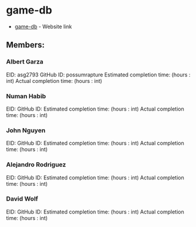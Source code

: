 # game-db

* [game-db](http://www.example.com) - Website link

## Members:

### Albert Garza
EID: asg2793
GitHub ID: possumrapture
Estimated completion time: (hours : int)
Actual completion time: (hours : int)

### Numan Habib
EID: 
GitHub ID: 
Estimated completion time: (hours : int)
Actual completion time: (hours : int)

### John Nguyen
EID: 
GitHub ID: 
Estimated completion time: (hours : int)
Actual completion time: (hours : int)

### Alejandro Rodriguez
EID: 
GitHub ID: 
Estimated completion time: (hours : int)
Actual completion time: (hours : int)

### David Wolf
EID: 
GitHub ID: 
Estimated completion time: (hours : int)
Actual completion time: (hours : int)
